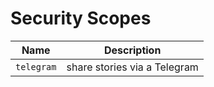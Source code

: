 # Security Scopes

| Name | Description |
|------|-------------|
| `telegram` | share stories via a Telegram |




